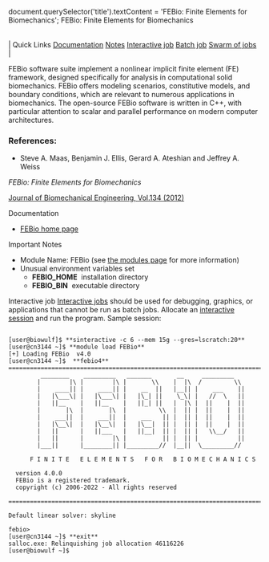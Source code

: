 

document.querySelector('title').textContent = 'FEBio: Finite Elements for Biomechanics';
FEBio: Finite Elements for Biomechanics


|  |
| --- |
| 
Quick Links
[Documentation](#doc)
[Notes](#notes)
[Interactive job](#int) 
[Batch job](#sbatch) 
[Swarm of jobs](#swarm) 
 |



FEBio software suite implement a nonlinear implicit finite element (FE) framework, 
designed specifically for analysis in computational solid biomechanics. 
FEBio offers modeling scenarios, constitutive models, and boundary conditions, 
which are relevant to numerous applications in biomechanics. 
The open-source FEBio software is written in C++, 
with particular attention to scalar and parallel performance on modern computer architectures. 



### References:


* Steve A. Maas, Benjamin J. Ellis, Gerard A. Ateshian and Jeffrey A. Weiss   

*FEBio: Finite Elements for Biomechanics*    

[Journal of Biomechanical Engineering, Vol.134 (2012)](https://asmedigitalcollection.asme.org/biomechanical/article/134/1/011005/455684/FEBio-Finite-Elements-for-Biomechanics)


Documentation
* [FEBio home page](http://mrl.sci.utah.edu/software/febio)


Important Notes
* Module Name: FEBio (see [the modules page](/apps/modules.html) for more information)
* Unusual environment variables set
	+ **FEBIO\_HOME**  installation directory
	+ **FEBIO\_BIN**  executable directory



Interactive job
[Interactive jobs](/docs/userguide.html#int) should be used for debugging, graphics, or applications that cannot be run as batch jobs.
Allocate an [interactive session](/docs/userguide.html#int) and run the program. Sample session:



```

[user@biowulf]$ **sinteractive -c 6 --mem 15g --gres=lscratch:20**
[user@cn3144 ~]$ **module load FEBio**
[+] Loading FEBio  v4.0
[user@cn3144 ~]$  **febio4** 
===========================================================================
         ________    _________   _______       __     _________
        |        |\ |        |\ |       \\    |  |\  /         \\
        |    ____|| |    ____|| |    __  ||   |__|| |    ___    ||
        |   |\___\| |   |\___\| |   |\_| ||    \_\| |   //  \   ||
        |   ||__    |   ||__    |   ||_| ||   |  |\ |  ||    |  ||
        |       |\  |       |\  |         \\  |  || |  ||    |  ||
        |    ___||  |    ___||  |    ___   || |  || |  ||    |  ||
        |   |\__\|  |   |\__\|  |   |\__|  || |  || |  ||    |  ||
        |   ||      |   ||___   |   ||__|  || |  || |   \\__/   ||
        |   ||      |        |\ |          || |  || |           ||
        |___||      |________|| |_________//  |__||  \_________//

      F I N I T E   E L E M E N T S   F O R   B I O M E C H A N I C S

  version 4.0.0
  FEBio is a registered trademark.
  copyright (c) 2006-2022 - All rights reserved

===========================================================================

Default linear solver: skyline

febio>
[user@cn3144 ~]$ **exit**
salloc.exe: Relinquishing job allocation 46116226
[user@biowulf ~]$

```





